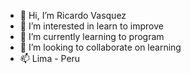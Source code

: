 - 👋 Hi, I’m Ricardo Vasquez
- 👀 I’m interested in learn to improve
- 🌱 I’m currently learning to program
- 💞️ I’m looking to collaborate on learning
- 📫 Lima - Peru


